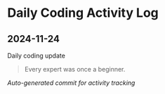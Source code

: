 # Daily Coding Activity Log

## 2024-11-24

Daily coding update

> Every expert was once a beginner.

*Auto-generated commit for activity tracking*
